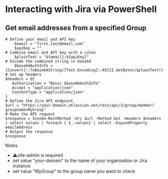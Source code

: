 # Interacting with Jira via PowerShell

## Get email addresses from a specified Group
```
# Define your email and API key
    $email = "first.last@email.com"
    $apiKey = ""
# Combine email and API key with a colon
    $plainText = "${email}:${apiKey}"
# Encode the combined string in base64
    $base64AuthInfo = [Convert]::ToBase64String([Text.Encoding]::ASCII.GetBytes($plainText))
# Set up headers
$headers = @{
   Authorization = "Basic $base64AuthInfo"
   Accept = "application/json"
   ContentType = "application/json"
}
# Define the Jira API endpoint
$url = "https://your-domain.atlassian.net/rest/api/3/group/member?groupname=MyGroup"
# Make the API request
$response = Invoke-RestMethod -Uri $url -Method Get -Headers $headers | select values | foreach { $_.values} | select -ExpandProperty emailAddress
# Output the response
$response
```
Notes

* ⚠️site-admin is required
* set value "your-domain" to the name of your organisation or Jira instance
* set value "MyGroup" to the group name you want to check
